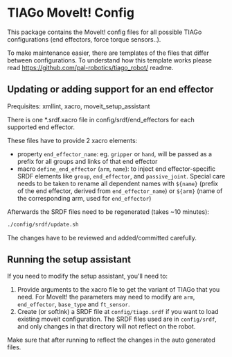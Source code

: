# TIAGo MoveIt! Config

This package contains the MoveIt! config files for all possible TIAGo configurations (end effectors, force torque sensors..).

To make maintenance easier, there are templates of the files that differ between configurations. To understand how this template works please read https://github.com/pal-robotics/tiago_robot/ readme.

## Updating or adding support for an end effector

Prequisites: xmllint, xacro, moveit_setup_assistant

There is one *.srdf.xacro file in config/srdf/end_effectors for each supported end effector.

These files have to provide 2 xacro elements:
* property `end_effector_name`: eg. `gripper` or `hand`, will be passed as a prefix for all groups and links of that end effector
*  macro `define_end_effector` (`arm`, `name`): to inject end effector-specific SRDF elements like `group`, `end_effector`, and `passive_joint`. Special care needs to be taken to rename all dependent names with `${name}` (prefix of the end effector, derived from `end_effector_name`) or `${arm}` (name of the corresponding arm, used for `end_effector`)

Afterwards the SRDF files need to be regenerated (takes ~10 minutes):
```bash
./config/srdf/update.sh
```

The changes have to be reviewed and added/committed carefully.

## Running the setup assistant

If you need to modify the setup assistant, you'll need to:

1. Provide arguments to the xacro file to get the variant of TIAGo that you need. For MoveIt! the parameters may need to modify are `arm`, `end_effector`, `base_type` and `ft_sensor`.
2. Create (or softlnk) a SRDF file at `config/tiago.srdf` if you want to load existing moveit configuration. The SRDF files used are in `config/srdf`, and only changes in that directory will not reflect on the robot.

Make sure that after running to reflect the changes in the auto generated files.

